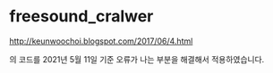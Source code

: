 # freesound_cralwer

http://keunwoochoi.blogspot.com/2017/06/4.html

의 코드를 2021년 5월 11일 기준 오류가 나는 부분을 해결해서 적용하였습니다.

